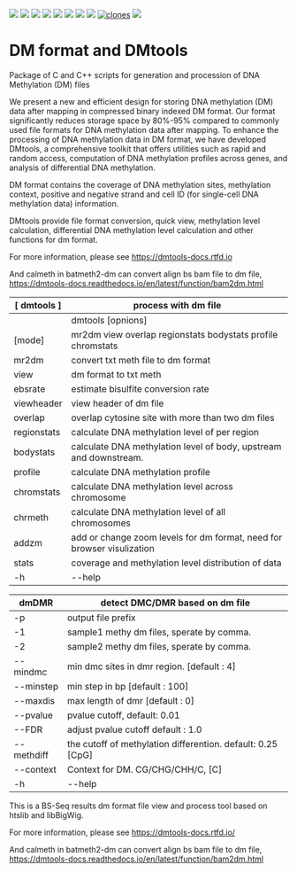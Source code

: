 <p align="left">
  <a href="https://dmtools-docs.rtfd.io" target="_blank"><img src="https://img.shields.io/badge/docs-8A2BE2?link=https%3A%2F%2Fdmtools-docs.rtfd.io"></a>
  <a href="https://github.com/ZhouQiangwei/dmtools/releases"><img src="https://img.shields.io/github/v/release/ZhouQiangwei/dmtools"></a>
  <img src="https://img.shields.io/github/license/ZhouQiangwei/dmtools">
  <img src="https://img.shields.io/github/stars/ZhouQiangwei/dmtools">
  <a href="https://github.com/ZhouQiangwei/dmtools/issues"><img src="https://img.shields.io/github/issues/ZhouQiangwei/dmtools?color=red"></a>
  <img src="https://img.shields.io/github/forks/ZhouQiangwei/dmtools?color=teal">

  <img src="https://img.shields.io/github/downloads/ZhouQiangwei/dmtools/total">
  <img src="https://img.shields.io/github/watchers/ZhouQiangwei/dmtools">
  <a href='https://github.com/ZhouQiangwei/dmtools'><img alt='clones' src='https://img.shields.io/badge/dynamic/json?color=success&label=Clone&query=count&url=https://gist.githubusercontent.com/ZhouQiangwei/015ef4425775a468b8a468ffad77b090/raw/clone.json&logo=github'></a>
  <a href="https://dmtools-docs.rtfd.io"><img src="https://hits.seeyoufarm.com/api/count/incr/badge.svg?url=https%3A%2F%2Fgithub.com%2FZhouQiangwei%2Fdmtools&count_bg=%2379C83D&title_bg=%23555555&icon=coffeescript.svg&icon_color=%23E7E7E7&title=views&edge_flat=false"/></a>
</p>


# DM format and DMtools

Package of C and C++ scripts for generation and procession of DNA Methylation (DM) files

We present a new and efficient design for storing DNA methylation (DM) data after mapping in compressed binary indexed DM format. Our format significantly reduces storage space by 80%-95% compared to commonly used file formats for DNA methylation data after mapping. To enhance the processing of DNA methylation data in DM format, we have developed DMtools, a comprehensive toolkit that offers utilities such as rapid and random access, computation of DNA methylation profiles across genes, and analysis of differential DNA methylation.

DM format contains the coverage of DNA methylation sites, methylation context, positive and negative strand and cell ID (for single-cell DNA methylation data) information. 

DMtools provide file format conversion, quick view, methylation level calculation, differential DNA methylation level calculation and other functions for dm format.

For more information, please see https://dmtools-docs.rtfd.io

And calmeth in batmeth2-dm can convert align bs bam file to dm file, https://dmtools-docs.readthedocs.io/en/latest/function/bam2dm.html


| [ dmtools ]         | process with dm file                                                    |
|---------------------|--------------------------------------------------------------------------|
|                     | dmtools <mode> [opnions]                                                 |
| [mode]              | mr2dm view overlap regionstats bodystats profile chromstats             |
| mr2dm               | convert txt meth file to dm format                                      |
| view                | dm format to txt meth                                                   |
| ebsrate             | estimate bisulfite conversion rate                                      |
| viewheader          | view header of dm file                                                  |
| overlap             | overlap cytosine site with more than two dm files                       |
| regionstats         | calculate DNA methylation level of per region                            |
| bodystats           | calculate DNA methylation level of body, upstream and downstream.        |
| profile             | calculate DNA methylation profile                                        |
| chromstats          | calculate DNA methylation level across chromosome                        |
| chrmeth             | calculate DNA methylation level of all chromosomes                       |
| addzm               | add or change zoom levels for dm format, need for browser visulization   |
| stats               | coverage and methylation level distribution of data                      |
| -h|--help                                                                                      |

| dmDMR               | detect DMC/DMR based on dm file                                         |
|---------------------|--------------------------------------------------------------------------|
| -p                  | output file prefix                                                       |
| -1                  | sample1 methy dm files, sperate by comma.                               |
| -2                  | sample2 methy dm files, sperate by comma.                               |
| --mindmc            | min dmc sites in dmr region. [default : 4]                               |
| --minstep           | min step in bp [default : 100]                                           |
| --maxdis            | max length of dmr [default : 0]                                          |
| --pvalue            | pvalue cutoff, default: 0.01                                             |
| --FDR               | adjust pvalue cutoff default : 1.0                                       |
| --methdiff          | the cutoff of methylation differention. default: 0.25 [CpG]              |
| --context           | Context for DM. CG/CHG/CHH/C, [C]                                        |
| -h|--help                                                                                      | 


This is a BS-Seq results dm format file view and process tool based on htslib and libBigWig.

For more information, please see https://dmtools-docs.rtfd.io/ 

And calmeth in batmeth2-dm can convert align bs bam file to dm file, https://dmtools-docs.readthedocs.io/en/latest/function/bam2dm.html

